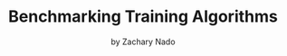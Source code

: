 ---
# Determines which item appears first on the schedule (lowest number (0) appears first)
sequence_id: 2

# Time of the event
time: 09:20 - 09:50

# Title of the event
title: Benchmarking Training Algorithms
subtitle: by Zachary Nado

# Speaker Info
speaker: Zachary Nado
webpage: https://zna.do
affil: Google
affil_link: https://research.google/people/ZacharyNado/

# Image
img: ../organizers/zachary.jpg
img_link: https://zna.do
---